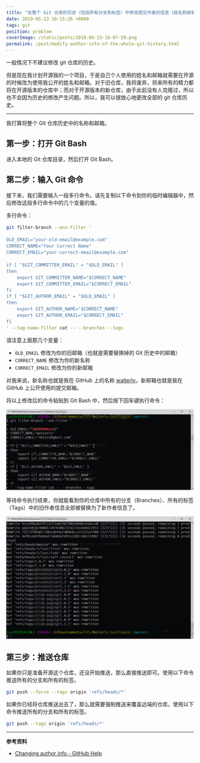```yaml
---
title: "在整个 Git 仓库的历史（包括所有分支和标签）中修改提交作者的信息（姓名和邮箱）"
date: 2019-05-23 16:15:26 +0800
tags: git
position: problem
coverImage: /static/posts/2019-05-23-16-07-59.png
permalink: /post/modify-author-info-of-the-whole-git-history.html
---
```


一般情况下不建议修改 git 仓库的历史。

但是现在我计划开源我的一个项目，于是自己个人使用的姓名和邮箱就需要在开源的时候改为使用我公开的姓名和邮箱。对于旧仓库，我将废弃，将来所有的精力都将在开源版本的仓库中；而对于开源版本的新仓库，由于此前没有人克隆过，所以也不会因为历史的修改产生问题。所以，我可以很放心地更改全部的 git 仓库历史。

---

我打算将整个 Git 仓库历史中的名称和邮箱。

## 第一步：打开 Git Bash

进入本地的 Git 仓库目录，然后打开 Git Bash。

## 第二步：输入 Git 命令

接下来，我们需要输入一段多行命令。请先复制以下命令到你的临时编辑器中，然后修改这段多行命令中的几个变量的值。

多行命令：

```bash
git filter-branch --env-filter '

OLD_EMAIL="your-old-email@example.com"
CORRECT_NAME="Your Correct Name"
CORRECT_EMAIL="your-correct-email@example.com"

if [ "$GIT_COMMITTER_EMAIL" = "$OLD_EMAIL" ]
then
    export GIT_COMMITTER_NAME="$CORRECT_NAME"
    export GIT_COMMITTER_EMAIL="$CORRECT_EMAIL"
fi
if [ "$GIT_AUTHOR_EMAIL" = "$OLD_EMAIL" ]
then
    export GIT_AUTHOR_NAME="$CORRECT_NAME"
    export GIT_AUTHOR_EMAIL="$CORRECT_EMAIL"
fi
' --tag-name-filter cat -- --branches --tags
```

请注意上面那几个变量：

- `OLD_EMAIL` 修改为你的旧邮箱（也就是需要替换掉的 Git 历史中的邮箱）
- `CORRECT_NAME` 修改为你的新名称
- `CORRECT_EMAIL` 修改为你的新邮箱

对我来说，新名称也就是我在 GitHub 上的名称 [walterlv](https://github.com/walterlv)，新邮箱也就是我在 GitHub 上公开使用的提交邮箱。

将以上修改后的命令粘贴到 Git Bash 中，然后按下回车键执行命令：

![执行命令](/static/posts/2019-05-23-16-07-59.png)

等待命令执行结束，你就能看到你的仓库中所有的分支（Branches）、所有的标签（Tags）中的旧作者信息全部被替换为了新作者信息了。

![执行结果](/static/posts/2019-05-23-16-06-39.png)

## 第三步：推送仓库

如果你只是准备开源这个仓库，还没开始推送，那么直接推送即可。使用以下命令推送所有的分支和所有的标签。

```bash
git push --force --tags origin 'refs/heads/*'
```

如果你已经将仓库推送出去了，那么就需要强制推送来覆盖远端的仓库。使用以下命令推送所有的分支和所有的标签。

```bash
git push --tags origin 'refs/heads/*'
```

---

**参考资料**

- [Changing author info - GitHub Help](https://help.github.com/en/articles/changing-author-info)


